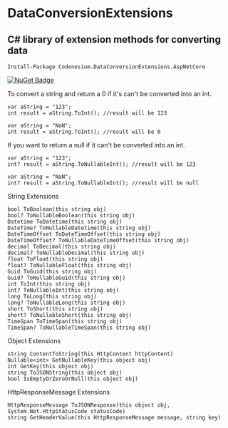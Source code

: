 # DataConversionExtensions

## C# library of extension methods for converting data 

```
Install-Package Codenesium.DataConversionExtensions.AspNetCore
```

[![NuGet Badge](https://buildstats.info/nuget/Codenesium.DataConversionExtensions)](https://www.nuget.org/packages/Codenesium.DataConversionExtensions/)


To convert a string and return a 0 if it's can't be converted into an int.
```
var aString = "123";
int result = aString.ToInt(); //result will be 123
```

```
var aString = "NaN";
int result = aString.ToInt(); //result will be 0
```


If you want to return a null if it can't be converted into an int.
```
var aString = "123";
int? result = aString.ToNullableInt(); //result will be 123
```

```
var aString = "NaN";
int? result = aString.ToNullableInt(); //result will be null
```


String Extensions
```
bool ToBoolean(this string obj)
bool? ToNullableBoolean(this string obj)
Datetime ToDatetime(this string obj)
DateTime? ToNullableDatetime(this string obj)
DateTimeOffset ToDateTimeOffset(this string obj)
DateTimeOffset? ToNullableDateTimeOffset(this string obj)
decimal ToDecimal(this string obj)
decimal? ToNullableDecimal(this string obj)
float ToFloat(this string obj)
float? ToNullableFloat(this string obj)
Guid ToGuid(this string obj)
Guid? ToNullableGuid(this string obj)
int ToInt(this string obj)
int? ToNullableInt(this string obj)
long ToLong(this string obj)
long? ToNullableLong(this string obj)
short ToShort(this string obj)
short? ToNullableShort(this string obj)
TimeSpan ToTimeSpan(this string obj)
TimeSpan? ToNullableTimeSpan(this string obj)
```

Object Extensions
```
string ContentToString(this HttpContent httpContent)
Nullable<int> GetNullableKey(this object obj)
int GetKey(this object obj)
string ToJSONString(this object obj)
bool IsEmptyOrZeroOrNull(this object obj)
```

HttpResponseMessage Extensions
```
HttpResponseMessage ToJSONResponse(this object obj, System.Net.HttpStatusCode statusCode)
string GetHeaderValue(this HttpResponseMessage message, string key)
```
